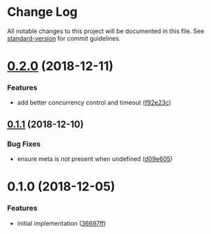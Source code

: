 # Change Log

All notable changes to this project will be documented in this file. See [standard-version](https://github.com/conventional-changelog/standard-version) for commit guidelines.

<a name="0.2.0"></a>
# [0.2.0](https://github.com/ipfs-shipyard/js-versidag/compare/v0.1.1...v0.2.0) (2018-12-11)


### Features

* add better concurrency control and timeout ([f92e23c](https://github.com/ipfs-shipyard/js-versidag/commit/f92e23c))



<a name="0.1.1"></a>
## [0.1.1](https://github.com/ipfs-shipyard/js-versidag/compare/v0.1.0...v0.1.1) (2018-12-10)


### Bug Fixes

* ensure meta is not present when undefined ([d09e605](https://github.com/ipfs-shipyard/js-versidag/commit/d09e605))



<a name="0.1.0"></a>
# 0.1.0 (2018-12-05)


### Features

* initial implementation ([36697ff](https://github.com/ipfs-shipyard/js-versidag/commit/36697ff))
